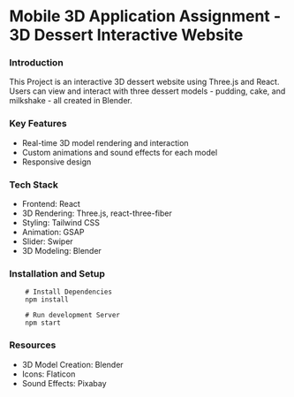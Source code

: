 # Mobile 3D Application Assignment - 3D Dessert Interactive Website

### Introduction

This Project is an interactive 3D dessert website using Three.js and React. Users can view and interact with three dessert models - pudding, cake, and milkshake - all created in Blender.

### Key Features

- Real-time 3D model rendering and interaction
- Custom animations and sound effects for each model
- Responsive design

### Tech Stack

- Frontend: React
- 3D Rendering: Three.js, react-three-fiber
- Styling: Tailwind CSS
- Animation: GSAP
- Slider: Swiper
- 3D Modeling: Blender

### Installation and Setup

```
    # Install Dependencies
    npm install

    # Run development Server
    npm start
```

### Resources

- 3D Model Creation: Blender
- Icons: Flaticon
- Sound Effects: Pixabay
